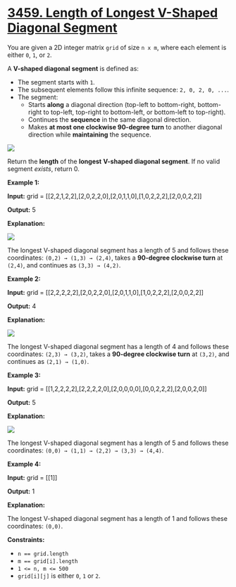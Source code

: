 # [3459. Length of Longest V-Shaped Diagonal Segment](https://leetcode.com/problems/length-of-longest-v-shaped-diagonal-segment/)

You are given a 2D integer matrix  `grid`  of size  `n x m`, where each element is either  `0`,  `1`, or  `2`.

A  **V-shaped diagonal segment**  is defined as:

-   The segment starts with  `1`.
-   The subsequent elements follow this infinite sequence:  `2, 0, 2, 0, ...`.
-   The segment:
    -   Starts  **along**  a diagonal direction (top-left to bottom-right, bottom-right to top-left, top-right to bottom-left, or bottom-left to top-right).
    -   Continues the **sequence**  in the same diagonal direction.
    -   Makes **at most one clockwise 90-degree** **turn**  to another diagonal direction while  **maintaining**  the sequence.

![](https://assets.leetcode.com/uploads/2025/01/11/length_of_longest3.jpg)

Return the  **length**  of the  **longest**  **V-shaped diagonal segment**. If no valid segment  _exists_, return 0.

**Example 1:**

**Input:**  grid = [[2,2,1,2,2],[2,0,2,2,0],[2,0,1,1,0],[1,0,2,2,2],[2,0,0,2,2]]

**Output:**  5

**Explanation:**

![](https://assets.leetcode.com/uploads/2024/12/09/matrix_1-2.jpg)

The longest V-shaped diagonal segment has a length of 5 and follows these coordinates:  `(0,2) → (1,3) → (2,4)`, takes a  **90-degree clockwise turn**  at  `(2,4)`, and continues as  `(3,3) → (4,2)`.

**Example 2:**

**Input:**  grid = [[2,2,2,2,2],[2,0,2,2,0],[2,0,1,1,0],[1,0,2,2,2],[2,0,0,2,2]]

**Output:**  4

**Explanation:**

**![](https://assets.leetcode.com/uploads/2024/12/09/matrix_2.jpg)**

The longest V-shaped diagonal segment has a length of 4 and follows these coordinates:  `(2,3) → (3,2)`, takes a  **90-degree clockwise turn**  at  `(3,2)`, and continues as  `(2,1) → (1,0)`.

**Example 3:**

**Input:**  grid = [[1,2,2,2,2],[2,2,2,2,0],[2,0,0,0,0],[0,0,2,2,2],[2,0,0,2,0]]

**Output:**  5

**Explanation:**

**![](https://assets.leetcode.com/uploads/2024/12/09/matrix_3.jpg)**

The longest V-shaped diagonal segment has a length of 5 and follows these coordinates:  `(0,0) → (1,1) → (2,2) → (3,3) → (4,4)`.

**Example 4:**

**Input:**  grid = [[1]]

**Output:**  1

**Explanation:**

The longest V-shaped diagonal segment has a length of 1 and follows these coordinates:  `(0,0)`.

**Constraints:**

-   `n == grid.length`
-   `m == grid[i].length`
-   `1 <= n, m <= 500`
-   `grid[i][j]`  is either  `0`,  `1`  or  `2`.
